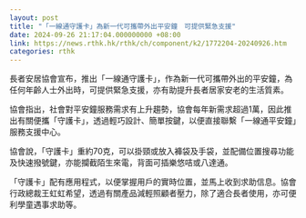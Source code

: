 ```yaml
---
layout: post
title: "「一線通守護卡」為新一代可攜帶外出平安鐘　可提供緊急支援"
date: 2024-09-26 21:17:04.000000000 +08:00
link: https://news.rthk.hk/rthk/ch/component/k2/1772204-20240926.htm
categories: rthk
---
```


長者安居協會宣布，推出「一線通守護卡」，作為新一代可攜帶外出的平安鐘，為任何年齡人士外出時，可提供緊急支援，亦有助提升長者居家安老的生活質素。

協會指出，社會對平安鐘服務需求有上升趨勢，協會每年新需求超過1萬，因此推出有關便攜「守護卡」，透過輕巧設計、簡單按鍵，以便直接聯繫「一線通平安鐘」服務支援中心。

協會說，「守護卡」重約70克，可以掛頸或放入褲袋及手袋，並配備位置搜尋功能及快速撥號鍵，亦能攔截陌生來電，背面可插樂悠咭或八達通。

「守護卡」配有應用程式，以便掌握用戶的實時位置，並馬上收到求助信息。協會行政總裁王虹虹希望，透過有關產品減輕照顧者壓力，除了適合長者使用，亦可便利學童遇事求助等。
